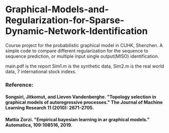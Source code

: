 # Graphical-Models-and-Regularization-for-Sparse-Dynamic-Network-Identification
Course project for the probabilistic graphical model in CUHK, Shenzhen. A simple code to compare different regularization for the sequence to sequence prediction, or multiple input single output(MISO) identification.

main.pdf is the report
Sim1.m is the synthetic data, 
Sim2.m is the real world data, 7 international stock indexs. 


### Reference: 
#### Songsiri, Jitkomut, and Lieven Vandenberghe. "Topology selection in graphical models of autoregressive processes." The Journal of Machine Learning Research 11 (2010): 2671-2705.

#### Mattia Zorzi. "Empirical bayesian learning in ar graphical models." Automatica, 109:108516, 2019.
